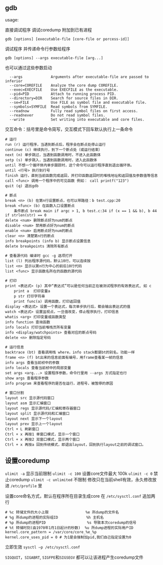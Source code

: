 ## gdb
usage:

直接调试程序 调试coredump 附加到已有进程

`gdb [options] [executable-file [core-file or porcess-id]]`

调试程序 并传递命令行参数给程序

`gdb [options] --args executable-file [arg...]`

也可以通过这些参数启动
```text
  --args             Arguments after executable-file are passed to inferior
  --core=COREFILE    Analyze the core dump COREFILE.
  --exec=EXECFILE    Use EXECFILE as the executable.
  --pid=PID          Attach to running process PID.
  --directory=DIR    Search for source files in DIR.
  --se=FILE          Use FILE as symbol file and executable file.
  --symbols=SYMFILE  Read symbols from SYMFILE.
  --readnow          Fully read symbol files on first access.
  --readnever        Do not read symbol files.
  --write            Set writing into executable and core files.

```

交互命令：括号里是命令简写，交互模式下回车默认执行上一条命令
```shell
# 运行
run (r) 运行程序，当遇到断点后，程序会在断点处停止运行
continue (c) 继续执行，到下一个断点处（或运行结束）
next (n) 单步跳过，当遇到函数调用时，不进入此函数体
setp (s) 单步跳入，当遇到函数调用时，进入此函数体
until 不想一个循环体内单步跟踪时，这个命令可以运行程序直到退出循环体。
until <行号> 执行到行号
finish 运行，直到当前函数完成返回，并打印函数返回时的堆栈地址和返回值及参数值等信息
call <func> 调用一个程序中的可见函数 例如： call printf("123")
quit (q) 退出gdb

# 断点
break <n> (b) 在第n行设置断点，也可以带路径：b test.cpp:20
break <func> (b) 在函数入口设置断点 
    条件断点 break main if argc > 1, b test.c:34 if (x == 1 && b), b 44 if strlen(str) == 0
delete <num> 删除断点好为num的断点
disable <num> 禁用断点好为num的断点
enable <num> 启用断点好为num的断点
clear <n> 清楚第n行的断点
info breakpoints (info b) 显示断点设置信息
delete breakpoints 清除所有断点

# 查看源代码 编译时 gcc -g 选项打开
list (l) 列出程序源代码，默认10行，可以连续按
list <n> 显示以第n行为中心的前后10行代码
list <func> 显示函数名所在的函数的源代码

# 打印
print <表达式> (p) 其中“表达式”可以是任何当前正在被测试程序的有效表达式, 如 c
    print a  打印变量a
    p str 打印字符串
    print func(a) 调用函数，打印返回值
display <表达式> 设置一个表达式，每次单步执行后，都会输出表达式的值
watch <表达式> 设置监视点，一旦值改变，停止程序执行，打印信息
whatis <arg> 打印变量或函数类型
info function 查询函数
info locals 打印当前堆栈页所有变量
info <display/watchpoints> 查看对应的断点号码
delete <n> 删除指定号码

# 运行信息
backtrace (bt) 查看调用栈 where，info stack都是bt的别名，功能一样 
frame <n> (f) bt出来的信息前面有编号，用frame查看某一帧的信息
info args 查看当前桢中的参数
info locals 查看当前桢中的局部变量
set args <arg...> 设置程序参数，命令行里用 --args 方式指定也行
show args 查看程序参数
info program 来查看程序的是否在运行，进程号，被暂停的原因

# 窗口分割
layout src 显示源代码窗口
layout asm 显示汇编窗口
layout regs 显示源代码/汇编和寄存器窗口
layout split 显示源代码和汇编窗口
layout next 显示下一个layout
layout prev 显示上一个layout
Ctrl + L 刷新窗口
Ctrl + x 再按1 单窗口模式，显示一个窗口
Ctrl + x 再按2 双窗口模式，显示两个窗口
Ctrl + x 再按a 回到传统模式，即退出layout，回到执行layout之前的调试窗口。
```

## 设置coredump
`ulimit -a` 显示当前限制
`ulimit -c 100` 设置core文件最大 100k
`ulimit -c 0` 禁止coredump
`ulimit -c unlimited` 不限制
修改只在当前shell有效，永久修改放进 `/etc/profile` 里

设置core命名方式，默认在程序所在目录生成core
在 `/etc/sysctl.conf` 追加两行
```text
# %c 转储文件的大小上限                 %e 所dump的文件名
# %g 所dump的进程的实际组ID             %h 主机名
# %p 所dump的进程PID                   %s 导致本次coredump的信号
# %t 转储时刻(由1970年1月1日起计的秒数)  %u 所dump进程的实际用户ID
kernel.core_pattern = /var/core/core_%e_%p
kernel.core_uses_pid = 0 # 为1是会强制加pid,我们自己指定设置为0
```
立即生效 `sysctl –p /etc/sysctl.conf` 

`SIGQUIT`，`SIGABRT`, `SIGFPE`和`SIGSEGV` 都可以让该进程产生coredump文件